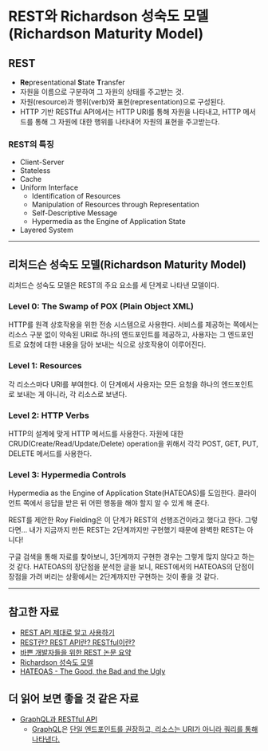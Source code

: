# REST와 Richardson 성숙도 모델(Richardson Maturity Model)

## REST

- **Re**presentational **S**tate **T**ransfer
- 자원을 이름으로 구분하여 그 자원의 상태를 주고받는 것.
- 자원(resource)과 행위(verb)와 표현(representation)으로 구성된다.
- HTTP 기반 RESTful API에서는 HTTP URI를 통해 자원을 나타내고, HTTP 메서드를 통해 그 자원에 대한 행위를 나타내어 자원의 표현을 주고받는다.

### REST의 특징

- Client-Server
- Stateless
- Cache
- Uniform Interface
  - Identification of Resources
  - Manipulation of Resources through Representation
  - Self-Descriptive Message
  - Hypermedia as the Engine of Application State
- Layered System

----

## 리처드슨 성숙도 모델(Richardson Maturity Model)

리처드슨 성숙도 모델은 REST의 주요 요소를 세 단계로 나타낸 모델이다.

### Level 0: The Swamp of POX (Plain Object XML)

HTTP를 원격 상호작용을 위한 전송 시스템으로 사용한다. 서비스를 제공하는 쪽에서는 리소스 구분 없이 약속된 URI로 하나의 엔드포인트를 제공하고, 사용자는 그 엔드포인트로 요청에 대한 내용을 담아 보내는 식으로 상호작용이 이루어진다.

### Level 1: Resources

각 리소스마다 URI를 부여한다. 이 단계에서 사용자는 모든 요청을 하나의 엔드포인트로 보내는 게 아니라, 각 리소스로 보낸다.

### Level 2: HTTP Verbs

HTTP의 설계에 맞게 HTTP 메서드를 사용한다. 자원에 대한 CRUD(Create/Read/Update/Delete) operation을 위해서 각각 POST, GET, PUT, DELETE 메서드를 사용한다.

### Level 3: Hypermedia Controls

Hypermedia as the Engine of Application State(HATEOAS)를 도입한다. 클라이언트 쪽에서 응답을 받은 뒤 어떤 행동을 해야 할지 알 수 있게 해 준다.

REST를 제안한 Roy Fielding은 이 단계가 REST의 선행조건이라고 했다고 한다. 그렇다면... 내가 지금까지 만든 REST는 2단계까지만 구현했기 때문에 완벽한 REST는 아니다!

구글 검색을 통해 자료를 찾아보니, 3단계까지 구현한 경우는 그렇게 많지 않다고 하는 것 같다. HATEOAS의 장단점을 분석한 글을 보니, REST에서의 HATEOAS의 단점이 장점을 가려 버리는 상황에서는 2단계까지만 구현하는 것이 좋을 것 같다.

----

## 참고한 자료

- [REST API 제대로 알고 사용하기](https://meetup.toast.com/posts/92)
- [REST란? REST API란? RESTful이란?](https://gmlwjd9405.github.io/2018/09/21/rest-and-restful.html)
- [바쁜 개발자들을 위한 REST 논문 요약](https://blog.npcode.com/2017/03/02/%EB%B0%94%EC%81%9C-%EA%B0%9C%EB%B0%9C%EC%9E%90%EB%93%A4%EC%9D%84-%EC%9C%84%ED%95%9C-rest-%EB%85%BC%EB%AC%B8-%EC%9A%94%EC%95%BD/)
- [Richardson 성숙도 모델](https://brunch.co.kr/@pubjinson/12)
- [HATEOAS - The Good, the Bad and the Ugly](https://pulsejet.github.io/blog/posts/hateoas/)

## 더 읽어 보면 좋을 것 같은 자료

- [GraphQL과 RESTful API](https://www.holaxprogramming.com/2018/01/20/graphql-vs-restful-api/)
  - [GraphQL](https://graphql.org/)은 [단일 엔드포인트를 권장하고, 리소스는 URI가 아니라 쿼리를 통해 나타낸다.](https://medium.com/@FourwingsY/graphql%EC%9D%84-%EC%98%A4%ED%95%B4%ED%95%98%EB%8B%A4-3216f404134)
